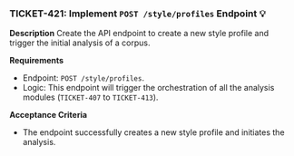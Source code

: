 ### TICKET-421: Implement `POST /style/profiles` Endpoint 💡

**Description**
Create the API endpoint to create a new style profile and trigger the initial analysis of a corpus.

**Requirements**
- Endpoint: `POST /style/profiles`.
- Logic: This endpoint will trigger the orchestration of all the analysis modules (`TICKET-407` to `TICKET-413`).

**Acceptance Criteria**
- The endpoint successfully creates a new style profile and initiates the analysis. 